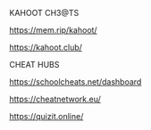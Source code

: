 KAHOOT CH3@TS

https://mem.rip/kahoot/

https://kahoot.club/


CHEAT HUBS

https://schoolcheats.net/dashboard


https://cheatnetwork.eu/

https://quizit.online/
